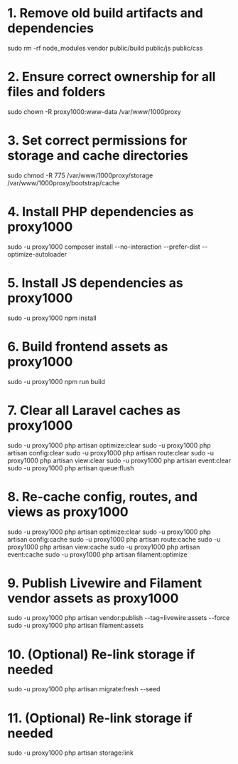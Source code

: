 # 1. Remove old build artifacts and dependencies
sudo rm -rf node_modules vendor public/build public/js public/css

# 2. Ensure correct ownership for all files and folders
sudo chown -R proxy1000:www-data /var/www/1000proxy

# 3. Set correct permissions for storage and cache directories
sudo chmod -R 775 /var/www/1000proxy/storage /var/www/1000proxy/bootstrap/cache

# 4. Install PHP dependencies as proxy1000

sudo -u proxy1000 composer install --no-interaction --prefer-dist --optimize-autoloader

# 5. Install JS dependencies as proxy1000
sudo -u proxy1000 npm install

# 6. Build frontend assets as proxy1000
sudo -u proxy1000 npm run build

# 7. Clear all Laravel caches as proxy1000
sudo -u proxy1000 php artisan optimize:clear
sudo -u proxy1000 php artisan config:clear
sudo -u proxy1000 php artisan route:clear
sudo -u proxy1000 php artisan view:clear
sudo -u proxy1000 php artisan event:clear
sudo -u proxy1000 php artisan queue:flush

# 8. Re-cache config, routes, and views as proxy1000
sudo -u proxy1000 php artisan optimize:clear
sudo -u proxy1000 php artisan config:cache
sudo -u proxy1000 php artisan route:cache
sudo -u proxy1000 php artisan view:cache
sudo -u proxy1000 php artisan event:cache
sudo -u proxy1000 php artisan filament:optimize


# 9. Publish Livewire and Filament vendor assets as proxy1000
sudo -u proxy1000 php artisan vendor:publish --tag=livewire:assets --force
sudo -u proxy1000 php artisan filament:assets

# 10. (Optional) Re-link storage if needed
sudo -u proxy1000 php artisan migrate:fresh --seed

# 11. (Optional) Re-link storage if needed
sudo -u proxy1000 php artisan storage:link